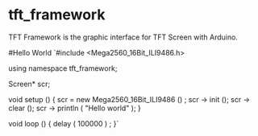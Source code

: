 # tft_framework
TFT Framework is the graphic interface for TFT Screen with Arduino.

#Hello World
`#include <Mega2560_16Bit_ILI9486.h>

using namespace tft_framework;

Screen* scr;

void setup () {
    scr = new Mega2560_16Bit_ILI9486 () ;
    scr -> init ();
    scr -> clear ();
    scr -> println ( "Hello world" );
}

void loop () { delay ( 100000 ) ; }`
